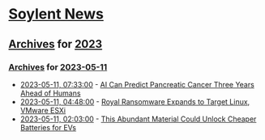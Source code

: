 # [Soylent News](../../../README.md)

## [Archives](../../index.md) for [2023](../index.md)

### [Archives](../../index.md) for [2023-05-11](index.md)

* [2023-05-11, 07:33:00](https://soylentnews.org/article.pl?sid=23/05/10/120257&from=rss) - [AI Can Predict Pancreatic Cancer Three Years Ahead of Humans](https://soylentnews.org/article.pl?sid=23/05/10/120257&from=rss)
* [2023-05-11, 04:48:00](https://soylentnews.org/article.pl?sid=23/05/10/1151204&from=rss) - [Royal Ransomware Expands to Target Linux, VMware ESXi](https://soylentnews.org/article.pl?sid=23/05/10/1151204&from=rss)
* [2023-05-11, 02:03:00](https://soylentnews.org/article.pl?sid=23/05/10/0442231&from=rss) - [This Abundant Material Could Unlock Cheaper Batteries for EVs](https://soylentnews.org/article.pl?sid=23/05/10/0442231&from=rss)
